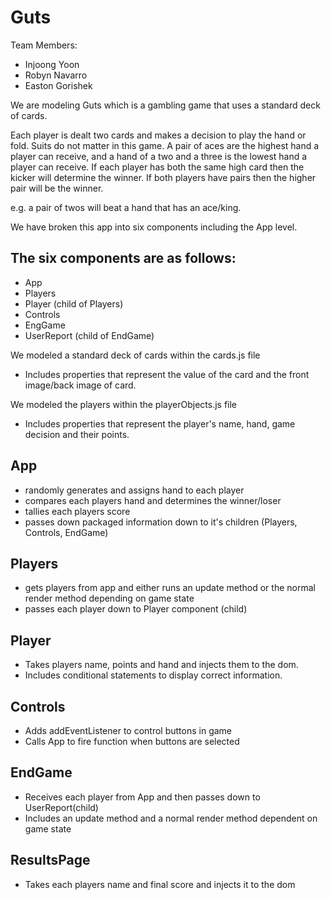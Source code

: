 # Guts

Team Members:
* Injoong Yoon
* Robyn Navarro
* Easton Gorishek


We are modeling Guts which is a gambling game that uses a standard deck of cards. 

Each player is dealt two cards and makes a decision to play the hand or fold. Suits do not matter in this game. A pair of aces are the highest hand a player can receive, and a hand of a two and a three is the lowest hand a player can receive. If each player has both the same high card then the kicker will determine the winner. If both players have pairs then the higher pair will be the winner. 

e.g. a pair of twos will beat a hand that has an ace/king. 

We have broken this app into six components including the App level. 

## The six components are as follows:
* App
* Players
* Player (child of Players)
* Controls
* EngGame
* UserReport (child of EndGame)

We modeled a standard deck of cards within the cards.js file 

* Includes properties that represent the value of the card and the front image/back image of card. 

We modeled the players within the playerObjects.js file 

* Includes properties that represent the player's name, hand, game decision and their points. 


## App
* randomly generates and assigns hand to each player
* compares each players hand and determines the winner/loser
* tallies each players score 
* passes down packaged information down to it's children (Players, Controls, EndGame)

## Players
* gets players from app and either runs an update method or the normal render method depending on game state
* passes each player down to Player component (child)

## Player
* Takes players name, points and hand and injects them to the dom.
* Includes conditional statements to display correct information. 

## Controls
* Adds addEventListener to control buttons in game 
* Calls App to fire function when buttons are selected

## EndGame
* Receives each player from App and then passes down to UserReport(child)
* Includes an update method and a normal render method dependent on game state

## ResultsPage
* Takes each players name and final score and injects it to the dom









